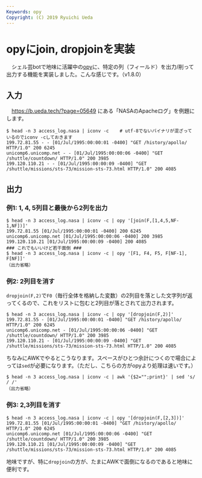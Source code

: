 ```yaml
---
Keywords: opy
Copyright: (C) 2019 Ryuichi Ueda
---
```


# opyにjoin, dropjoinを実装

　シェル芸botで地味に活躍中の[opy](https://snapcraft.io/opy)に、特定の列（フィールド）を出力/削って出力する機能を実装しました。こんな感じです。（v1.8.0）

## 入力

　https://b.ueda.tech/?page=05649 にある「NASAのApacheログ」を例題にします。

```
$ head -n 3 access_log.nasa | iconv -c    # utf-8でないバイナリが混ざっているのでiconv -cしておきます
199.72.81.55 - - [01/Jul/1995:00:00:01 -0400] "GET /history/apollo/ HTTP/1.0" 200 6245
unicomp6.unicomp.net - - [01/Jul/1995:00:00:06 -0400] "GET /shuttle/countdown/ HTTP/1.0" 200 3985
199.120.110.21 - - [01/Jul/1995:00:00:09 -0400] "GET /shuttle/missions/sts-73/mission-sts-73.html HTTP/1.0" 200 4085
```

## 出力

### 例1: 1, 4, 5列目と最後から2列を出力

```
$ head -n 3 access_log.nasa | iconv -c | opy '[join(F,[1,4,5,NF-1,NF])]'
199.72.81.55 [01/Jul/1995:00:00:01 -0400] 200 6245
unicomp6.unicomp.net [01/Jul/1995:00:00:06 -0400] 200 3985
199.120.110.21 [01/Jul/1995:00:00:09 -0400] 200 4085
### これでもいいけど若干面倒 ###
$ head -n 3 access_log.nasa | iconv -c | opy '[F1, F4, F5, F[NF-1], F[NF]]'
（出力省略）
```

### 例2: 2列目を消す

`dropjoin(F,2)`で`F0`（毎行全体を格納した変数）の2列目を落とした文字列が返ってくるので、これをリストに包むと2列目が落とされて出力されます。

```
$ head -n 3 access_log.nasa | iconv -c | opy '[dropjoin(F,2)]'
199.72.81.55 - [01/Jul/1995:00:00:01 -0400] "GET /history/apollo/ HTTP/1.0" 200 6245
unicomp6.unicomp.net - [01/Jul/1995:00:00:06 -0400] "GET /shuttle/countdown/ HTTP/1.0" 200 3985
199.120.110.21 - [01/Jul/1995:00:00:09 -0400] "GET /shuttle/missions/sts-73/mission-sts-73.html HTTP/1.0" 200 4085
```

ちなみにAWKでやるとこうなります。スペースがひとつ余計につくので場合によっては`sed`が必要になります。（ただし、こちらの方がopyより処理は速いです。）

```
$ head -n 3 access_log.nasa | iconv -c | awk '{$2="";print}' | sed 's/  / /'
（出力省略）
```

### 例3: 2,3列目を消す

```
$ head -n 3 access_log.nasa | iconv -c | opy '[dropjoin(F,[2,3])]'
199.72.81.55 [01/Jul/1995:00:00:01 -0400] "GET /history/apollo/ HTTP/1.0" 200 6245
unicomp6.unicomp.net [01/Jul/1995:00:00:06 -0400] "GET /shuttle/countdown/ HTTP/1.0" 200 3985
199.120.110.21 [01/Jul/1995:00:00:09 -0400] "GET /shuttle/missions/sts-73/mission-sts-73.html HTTP/1.0" 200 4085
```

地味ですが、特に`dropjoin`の方が、たまにAWKで面倒になるのであると地味に便利です。
